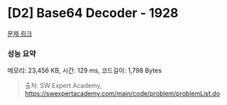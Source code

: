 # [D2] Base64 Decoder - 1928 

[문제 링크](https://swexpertacademy.com/main/code/problem/problemDetail.do?contestProbId=AV5PR4DKAG0DFAUq) 

### 성능 요약

메모리: 23,456 KB, 시간: 129 ms, 코드길이: 1,798 Bytes



> 출처: SW Expert Academy, https://swexpertacademy.com/main/code/problem/problemList.do